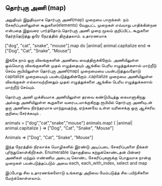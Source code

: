 
## தொர்புரு அணி (map)

அறுதியும் இறுதியுமாக தொர்புரு அணி(map) முறையை பாருங்கள். நம் சேகரிப்புகளிலுள்ள கூறுகளை(elements) வேறுபட்ட முறைகள் எவ்வாறு பாதிக்கின்றன என்பதை இதுவரை பார்த்தோம்.தொர்புரு அணி முறை மூலம் குறிப்பிட்ட கூறுகளை தேர்ந்தெடுத்து ஒரே நேரத்தில் திருத்தலாம். உதாரணமாக

["dog", "cat", "snake", "mouse"].map do |animal|
  animal.capitalize
end
=> ["Dog", "Cat", "Snake", "Mouse"]

இங்கே நாம் ஒரு விலங்குகளின் அணியை  வைத்திருக்கிறோம். அணியிலுள்ள ஒவ்வொரு விலங்குகளின் முதல் எழுத்தையும் ஆங்கில பெரிய எழுத்துக்களால் மாற்றீடு செய்ய ரூபியிலுள்ள தொர்புரு அணி(map) முறைமையை பயன்படுத்துவதோடு capitalize முறையையும் பயன்படுத்துகின்றோம் .capitalize முறைமை அணியிலுள்ள விலங்குகள் எல்லாவற்றினதும் முதல் எழுத்துக்களை ஆங்கில பெரிய எழுத்துக்களால் மாற்றீடு செய்யும்.

தொர்புரு அணி முக்கியமாக அணியிலுள்ள தரவை கண்டுபிடித்து கையாளுகிறது அல்லது அணியிலுள்ள கூறுகளை வரைபடமாக்குகிறது   ரூபியில் தொர்புரு அணியுடன் ஒரு அணியை  நிரந்தரமாக மாற்றுவதற்கு, ஏற்கனவே உள்ள வரிசைக்கு ஒரு ஆச்சரிய குறியை சேர்க்கவும் .

animals = ["dog","cat","snake","mouse"]
animals.map! { |animal| animal.capitalize } => ["Dog", "Cat", "Snake", "Mouse"]

Animals => ["Dog", "Cat", "Snake", "Mouse"]

இந்த நேரத்தில் நிரலாக்க மொழிகளில் இரண்டு அடிப்படை சேகரிப்புகளை நீங்கள் புரிந்துகொள்கிறீர்கள்.  Enumerable தொகுதியை கற்றுக்கொண்டதன் பின்னர் அணிகள்  மற்றும் எண்ணிம அடைவு கொண்ட சேகரிப்புகளுக்கு பொதுவாக நான்கு முறைகள் பயன்படுத்தப்படும் அவை each, each_with_index, select and map

இப்போது சில உதாரணங்களோடு உங்களது அறிவை மேம்படுத்த சில பயிற்சிகளை மேற்க்கொள்ளலாம்.



